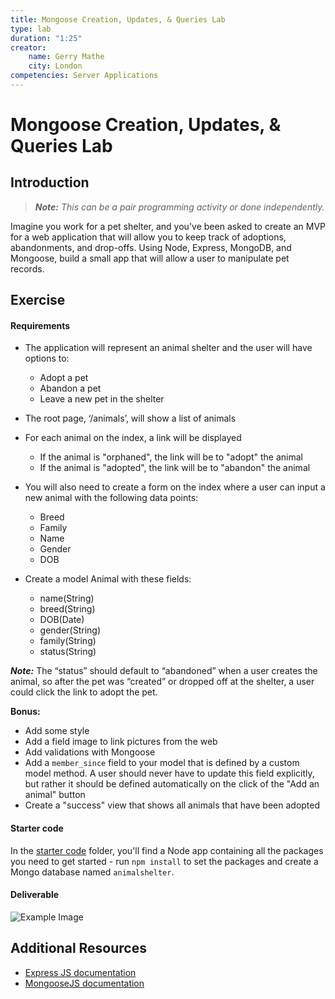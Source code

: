 ```yaml
---
title: Mongoose Creation, Updates, & Queries Lab
type: lab
duration: "1:25"
creator:
    name: Gerry Mathe
    city: London
competencies: Server Applications
---
```


# Mongoose Creation, Updates, & Queries Lab

## Introduction

> ***Note:*** _This can be a pair programming activity or done independently._

Imagine you work for a pet shelter, and you've been asked to create an MVP for a web application that will allow you to keep track of adoptions, abandonments, and drop-offs.  Using Node, Express, MongoDB, and Mongoose, build a small app that will allow a user to manipulate pet records.


## Exercise

#### Requirements

- The application will represent an animal shelter and the user will have options to:

  - Adopt a pet 
  - Abandon a pet
  - Leave a new pet in the shelter

- The root page, ‘/animals’, will show a list of animals 

- For each animal on the index, a link will be displayed

  - If the animal is "orphaned", the link will be to "adopt" the animal
  - If the animal is "adopted", the link will be to "abandon" the animal

- You will also need to create a form on the index where a user can input a new animal with the following data points:

  - Breed
  - Family
  - Name
  - Gender
  - DOB


- Create a model Animal with these fields:

  - name(String)
  - breed(String)
  - DOB(Date)
  - gender(String)
  - family(String)
  - status(String)

***Note:***  The “status” should default to “abandoned” when a user creates the animal, so after the pet was “created” or dropped off at the shelter, a user could click the link to adopt the pet. 


**Bonus:**

- Add some style
- Add a field image to link pictures from the web
- Add validations with Mongoose
- Add a `member_since` field to your model that is defined by a custom model method. A user should never have to update this field explicitly, but rather it should be defined automatically on the click of the "Add an animal" button
- Create a "success" view that shows all animals that have been adopted

#### Starter code

In the [starter code](starter-code) folder, you'll find a Node app containing all the packages you need to get started - run `npm install` to set the packages and create a Mongo database named `animalshelter`. 

#### Deliverable


![Example Image](http://s30.postimg.org/uv04jcwox/Screen_Shot_2015_07_21_at_16_00_59.png)

## Additional Resources


- [Express JS documentation](http://expressjs.com/api.html)
- [MongooseJS documentation](http://mongoosejs.com/docs/api.html)



